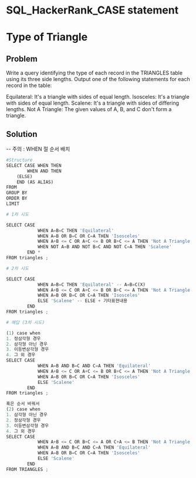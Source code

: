# SQL_HackerRank_CASE statement

# Type of Triangle

## Problem
Write a query identifying the type of each record in the TRIANGLES table using its three side lengths. Output one of the following statements for each record in the table:

Equilateral: It's a triangle with  sides of equal length.
Isosceles: It's a triangle with  sides of equal length.
Scalene: It's a triangle with  sides of differing lengths.
Not A Triangle: The given values of A, B, and C don't form a triangle.

## Solution
-- 주의 : WHEN 절 순서 배치


```python
#Structure
SELECT CASE WHEN THEN
        WHEN AND THEN
    (ELSE)
    END (AS ALIAS)
FROM 
GROUP BY
ORDER BY
LIMIT
```


```python
# 1차 시도

SELECT CASE
            WHEN A=B=C THEN 'Equilateral'
            WHEN A=B OR B=C OR C=A THEN 'Isosceles'
            WHEN A+B <= C OR A+C <= B OR B+C <= A THEN 'Not A Triangle'
            WHEN NOT A=B AND NOT B=C AND NOT C=A THEN 'Scalene'
        END *
FROM triangles ;
```


```python
# 2차 시도

SELECT CASE
            WHEN A=B=C THEN 'Equilateral' -- A=B=C(X)
            WHEN A+B <= C OR A+C <= B OR B+C <= A THEN 'Not A Triangle' -- WHEN 절 순서 배치 주의
            WHEN A=B OR B=C OR C=A THEN 'Isosceles'
            ELSE 'Scalene' -- ELSE + 기타표현내용
        END
FROM triangles ;
```


```python
# 해답 (3차 시도)

(1) case when
1. 정삼각형 경우
2. 삼각형 아닌 경우
3. 이등변삼각형 경우
4. 그 외 경우
SELECT CASE
            WHEN A=B AND B=C AND C=A THEN 'Equilateral'
            WHEN A+B <= C OR A+C <= B OR B+C <= A THEN 'Not A Triangle'
            WHEN A=B OR B=C OR C=A THEN 'Isosceles'
            ELSE 'Scalene'
        END
FROM triangles ;

혹은 순서 바꿔서
(2) case when
1. 삼각형 아닌 경우
2. 정삼각형 경우 
3. 이등변삼각형 경우
4. 그 외 경우
SELECT CASE
            WHEN A+B <= C OR B+C <= A OR C+A <= B THEN 'Not A Triangle'
            WHEN A=B AND B=C AND C=A THEN 'Equilateral'
            WHEN A=B OR B=C OR C=A THEN 'Isosceles'
            ELSE 'Scalene'
        END
FROM TRIANGLES ;
```
